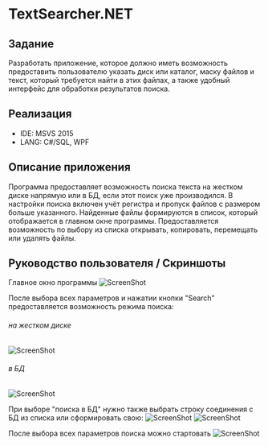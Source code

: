 # TextSearcher.NET

## Задание
Разработать приложение, которое должно иметь возможность предоставить пользователю указать диск или каталог, маску файлов и текст, 
который требуется найти в этих файлах, а также удобный интерфейс для обработки результатов поиска.

## Реализация
* IDE: MSVS 2015
* LANG: C#/SQL, WPF

## Описание приложения
Программа предоставляет возможность поиска текста на жестком диске напрямую или в БД, 
если этот поиск уже производился. В настройки поиска включен учёт регистра и пропуск файлов с размером больше указанного.
Найденные файлы формируются в список, который отображается в главном окне программы. 
Предоставляется возможность по выбору из списка открывать, копировать, перемещать или удалять файлы.

## Руководство пользователя / Скриншоты

Главное окно программы
![ScreenShot](https://raw.github.com/insendend/TextSearcher.NET/master/hmTextSearcher/Screenshots/scrn1.jpg)

После выбора всех параметров и нажатии кнопки "Search" предоставляется возможность режима поиска:
###### на жестком диске
![ScreenShot](https://raw.github.com/insendend/TextSearcher.NET/master/hmTextSearcher/Screenshots/scrn2.jpg)
###### в БД
![ScreenShot](https://raw.github.com/insendend/TextSearcher.NET/master/hmTextSearcher/Screenshots/scrn3.jpg)

При выборе "поиска в БД" нужно также выбрать строку соединения с БД из списка или сформировать свою:
![ScreenShot](https://raw.github.com/insendend/TextSearcher.NET/master/hmTextSearcher/Screenshots/scrn4.jpg)
![ScreenShot](https://raw.github.com/insendend/TextSearcher.NET/master/hmTextSearcher/Screenshots/scrn5.jpg)

После выбора всех параметров поиска можно стартовать
![ScreenShot](https://raw.github.com/insendend/TextSearcher.NET/master/hmTextSearcher/Screenshots/scrn6.jpg)
